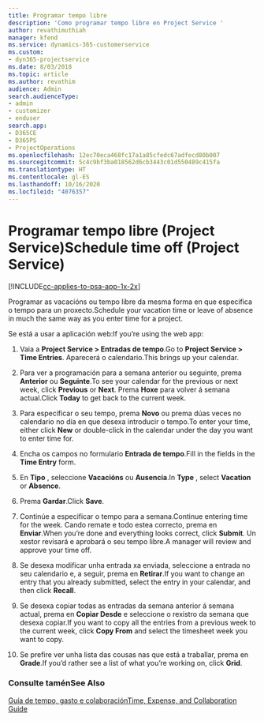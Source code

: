 ```yaml
---
title: Programar tempo libre
description: 'Como programar tempo libre en Project Service '
author: revathimuthiah
manager: kfend
ms.service: dynamics-365-customerservice
ms.custom:
- dyn365-projectservice
ms.date: 8/03/2018
ms.topic: article
ms.author: revathim
audience: Admin
search.audienceType:
- admin
- customizer
- enduser
search.app:
- D365CE
- D365PS
- ProjectOperations
ms.openlocfilehash: 12ec70eca468fc17a1a85cfedc67adfecd80b007
ms.sourcegitcommit: 5c4c9bf3ba018562d6cb3443c01d550489c415fa
ms.translationtype: HT
ms.contentlocale: gl-ES
ms.lasthandoff: 10/16/2020
ms.locfileid: "4076357"
---
```

# <a name="schedule-time-off-project-service"></a><span data-ttu-id="c036b-103">Programar tempo libre (Project Service)</span><span class="sxs-lookup"><span data-stu-id="c036b-103">Schedule time off (Project Service)</span></span>

[!INCLUDE[cc-applies-to-psa-app-1x-2x](../includes/cc-applies-to-psa-app-1x-2x.md)]

<span data-ttu-id="c036b-104">Programar as vacacións ou tempo libre da mesma forma en que especifica o tempo para un proxecto.</span><span class="sxs-lookup"><span data-stu-id="c036b-104">Schedule your vacation time or leave of absence in much the same way as you enter time for a project.</span></span>  
  
 <span data-ttu-id="c036b-105">Se está a usar a aplicación web:</span><span class="sxs-lookup"><span data-stu-id="c036b-105">If you’re using the web app:</span></span>  
  
1.  <span data-ttu-id="c036b-106">Vaia a **Project Service > Entradas de tempo**.</span><span class="sxs-lookup"><span data-stu-id="c036b-106">Go to **Project Service > Time Entries**.</span></span> <span data-ttu-id="c036b-107">Aparecerá o calendario.</span><span class="sxs-lookup"><span data-stu-id="c036b-107">This brings up your calendar.</span></span>  
  
2.  <span data-ttu-id="c036b-108">Para ver a programación para a semana anterior ou seguinte, prema **Anterior** ou **Seguinte**.</span><span class="sxs-lookup"><span data-stu-id="c036b-108">To see your calendar for the previous or next week, click **Previous** or **Next**.</span></span> <span data-ttu-id="c036b-109">Prema **Hoxe** para volver á semana actual.</span><span class="sxs-lookup"><span data-stu-id="c036b-109">Click **Today** to get back to the current week.</span></span>  
  
3.  <span data-ttu-id="c036b-110">Para especificar o seu tempo, prema **Novo** ou prema dúas veces no calendario no día en que desexa introducir o tempo.</span><span class="sxs-lookup"><span data-stu-id="c036b-110">To enter your time, either click **New** or double-click in the calendar under the day you want to enter time for.</span></span>  
  
4.  <span data-ttu-id="c036b-111">Encha os campos no formulario **Entrada de tempo**.</span><span class="sxs-lookup"><span data-stu-id="c036b-111">Fill in the fields in the **Time Entry** form.</span></span>  
  
5.  <span data-ttu-id="c036b-112">En **Tipo** , seleccione **Vacacións** ou **Ausencia**.</span><span class="sxs-lookup"><span data-stu-id="c036b-112">In **Type** , select **Vacation** or **Absence**.</span></span>  
  
6.  <span data-ttu-id="c036b-113">Prema **Gardar**.</span><span class="sxs-lookup"><span data-stu-id="c036b-113">Click **Save**.</span></span>  
  
7.  <span data-ttu-id="c036b-114">Continúe a especificar o tempo para a semana.</span><span class="sxs-lookup"><span data-stu-id="c036b-114">Continue entering time for the week.</span></span> <span data-ttu-id="c036b-115">Cando remate e todo estea correcto, prema en **Enviar**.</span><span class="sxs-lookup"><span data-stu-id="c036b-115">When you’re done and everything looks correct, click **Submit**.</span></span> <span data-ttu-id="c036b-116">Un xestor revisará e aprobará o seu tempo libre.</span><span class="sxs-lookup"><span data-stu-id="c036b-116">A manager will review and approve your time off.</span></span>  
  
8.  <span data-ttu-id="c036b-117">Se desexa modificar unha entrada xa enviada, seleccione a entrada no seu calendario e, a seguir, prema en **Retirar**.</span><span class="sxs-lookup"><span data-stu-id="c036b-117">If you want to change an entry that you already submitted, select the entry in your calendar, and then click **Recall**.</span></span>  
  
9. <span data-ttu-id="c036b-118">Se desexa copiar todas as entradas da semana anterior á semana actual, prema en **Copiar Desde** e seleccione o rexistro da semana que desexa copiar.</span><span class="sxs-lookup"><span data-stu-id="c036b-118">If you want to copy all the entries from a previous week to the current week, click **Copy From** and select the timesheet week you want to copy.</span></span>  
  
10. <span data-ttu-id="c036b-119">Se prefire ver unha lista das cousas nas que está a traballar, prema en **Grade**.</span><span class="sxs-lookup"><span data-stu-id="c036b-119">If you’d rather see a list of what you’re working on, click **Grid**.</span></span>  
  
### <a name="see-also"></a><span data-ttu-id="c036b-120">Consulte tamén</span><span class="sxs-lookup"><span data-stu-id="c036b-120">See Also</span></span>  
 [<span data-ttu-id="c036b-121">Guía de tempo, gasto e colaboración</span><span class="sxs-lookup"><span data-stu-id="c036b-121">Time, Expense, and Collaboration Guide</span></span>](../psa/time-expense-collaboration-guide.md)
